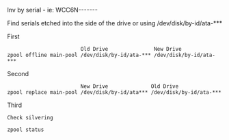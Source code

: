 Inv by serial - ie: WCC6N------- 

Find serials etched into the side of the drive or using /dev/disk/by-id/ata-***

First

```
                        Old Drive               New Drive
zpool offline main-pool /dev/disk/by-id/ata-*** /dev/disk/by-id/ata-***
```

Second

```
                        New Drive              Old Drive
zpool replace main-pool /dev/disk/by-id/ata*** /dev/disk/by-id/ata-***
```


Third

```
Check silvering

zpool status

```
